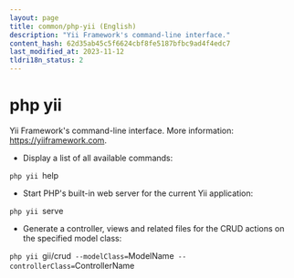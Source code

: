 ```yaml
---
layout: page
title: common/php-yii (English)
description: "Yii Framework's command-line interface."
content_hash: 62d35ab45c5f6624cbf8fe5187bfbc9ad4f4edc7
last_modified_at: 2023-11-12
tldri18n_status: 2
---
```

# php yii

Yii Framework's command-line interface.
More information: <https://yiiframework.com>.

- Display a list of all available commands:

`php yii `<span class="tldr-var badge badge-pill bg-dark-lm bg-white-dm text-white-lm text-dark-dm font-weight-bold">help</span>

- Start PHP's built-in web server for the current Yii application:

`php yii `<span class="tldr-var badge badge-pill bg-dark-lm bg-white-dm text-white-lm text-dark-dm font-weight-bold">serve</span>

- Generate a controller, views and related files for the CRUD actions on the specified model class:

`php yii `<span class="tldr-var badge badge-pill bg-dark-lm bg-white-dm text-white-lm text-dark-dm font-weight-bold">gii/crud</span>` --modelClass=`<span class="tldr-var badge badge-pill bg-dark-lm bg-white-dm text-white-lm text-dark-dm font-weight-bold">ModelName</span>` --controllerClass=`<span class="tldr-var badge badge-pill bg-dark-lm bg-white-dm text-white-lm text-dark-dm font-weight-bold">ControllerName</span>

